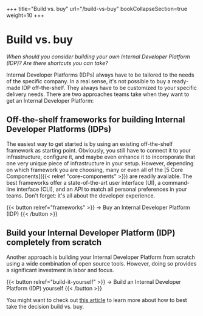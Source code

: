 +++
title="Build vs. buy"
url="/build-vs-buy"
bookCollapseSection=true
weight=10
+++

# Build vs. buy

_When should you consider building your own Internal Developer Platform (IDP)? Are there shortcuts you can take?_

Internal Developer Platforms (IDPs) always have to be tailored to the needs of the specific company. In a real sense, it's not possible to buy a ready-made IDP off-the-shelf. They always have to be customized to your specific delivery needs. There are two approaches teams take when they want to get an Internal Developer Platform:

## Off-the-shelf frameworks for building Internal Developer Platforms (IDPs)

The easiest way to get started is by using an existing off-the-shelf framework as starting point. Obviously, you still have to connect it to your infrastructure, configure it, and maybe even enhance it to incoroporate that one very unique piece of infrastructure in your setup. However, depending on which framework you are choosing, many or even all of the [5 Core Components]({{< relref "core-components" >}}) are readily available. The best frameworks offer a state-of-the-art user interface (UI), a command-line interface (CLI), and an API to match all personal preferences in your teams. Don't forget: it's all about the developer experience.

{{< button relref="frameworks" >}}
-> Buy an Internal Developer Platform (IDP)
{{< /button >}}

## Build your Internal Developer Platform (IDP) completely from scratch

Another approach is building your Internal Developer Platform from scratch using a wide combination of open source tools. However, doing so provides a significant investment in labor and focus.

{{< button relref="build-it-yourself" >}}
-> Build an Internal Developer Platform (IDP) yourself
{{< /button >}}

You might want to check out [this article](https://humanitec.com/blog/build-vs-buy-an-internal-developer-platform) to learn more about how to best take the decision build vs. buy.
